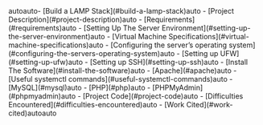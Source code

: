 <!-- TOC -->autoauto- [Build a LAMP Stack](#build-a-lamp-stack)auto    - [Project Description](#project-description)auto    - [Requirements](#requirements)auto    - [Setting Up The Server Environment](#setting-up-the-server-environment)auto        - [Virtual Machine Specifications](#virtual-machine-specifications)auto        - [Configuring the server’s operating system](#configuring-the-servers-operating-system)auto            - [Setting up UFW](#setting-up-ufw)auto            - [Setting up SSH](#setting-up-ssh)auto    - [Install The Software](#install-the-software)auto        - [Apache](#apache)auto            - [Useful systemctl commands](#useful-systemctl-commands)auto        - [MySQL](#mysql)auto        - [PHP](#php)auto        - [PHPMyAdmin](#phpmyadmin)auto    - [Project Code](#project-code)auto    - [Difficulties Encountered](#difficulties-encountered)auto    - [Work Cited](#work-cited)autoauto<!-- /TOC -->